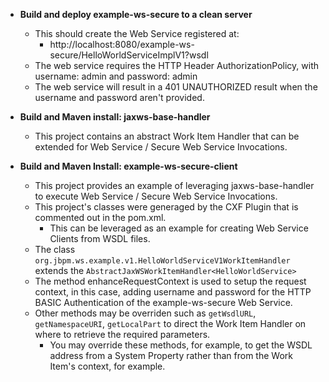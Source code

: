 * **Build and deploy example-ws-secure to a clean server**
	* This should create the Web Service registered at: 
		* http://localhost:8080/example-ws-secure/HelloWorldServiceImplV1?wsdl 
	* The web service requires the HTTP Header AuthorizationPolicy, with username: admin and password: admin
	* The web service will result in a 401 UNAUTHORIZED result when the username and password aren't provided.

* **Build and Maven install: jaxws-base-handler**
	* This project contains an abstract Work Item Handler that can be extended for Web Service / Secure Web Service Invocations.

* **Build and Maven Install: example-ws-secure-client**
	* This project provides an example of leveraging jaxws-base-handler to execute Web Service / Secure Web Service Invocations.
	* This project's classes were generaged by the CXF Plugin that is commented out in the pom.xml.  
		* This can be leveraged as an example for creating Web Service Clients from WSDL files.
	* The class `org.jbpm.ws.example.v1.HelloWorldServiceV1WorkItemHandler` extends the `AbstractJaxWSWorkItemHandler<HelloWorldService>`
	* The method enhanceRequestContext is used to setup the request context, in this case, adding username and password for the HTTP BASIC Authentication of the example-ws-secure Web Service.
	* Other methods may be overriden such as `getWsdlURL`, `getNamespaceURI`, `getLocalPart` to direct the Work Item Handler on where to retrieve the required parameters.
		* You may override these methods, for example, to get the WSDL address from a System Property rather than from the Work Item's context, for example. 

